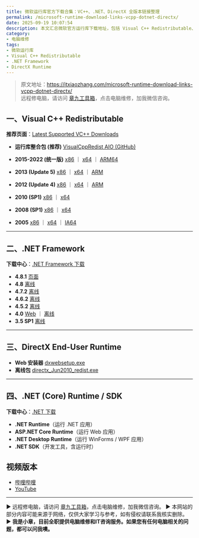 ```yaml
---
title: 微软运行库官方下载合集：VC++、.NET、DirectX 全版本链接整理
permalink: /microsoft-runtime-download-links-vcpp-dotnet-directx/
date: 2025-09-19 10:07:54
description: 本文汇总微软官方运行库下载地址，包括 Visual C++ Redistributable、.NET Framework、DirectX 及 .NET Runtime，提供各版本直达链接，方便开发者与系统管理员快速获取所需组件。
category:
- 电脑维修
tags:
- 微软运行库
- Visual C++ Redistributable
- .NET Framework
- DirectX Runtime
---
```


> 原文地址：<https://itxiaozhang.com/microsoft-runtime-download-links-vcpp-dotnet-directx/>  
> 远程修电脑，请访问 [章九工具箱](https://zhang9.com/)，点击电脑维修，加我微信咨询。    

## 一、Visual C++ Redistributable

**推荐页面**：[Latest Supported VC++ Downloads](https://learn.microsoft.com/en-us/cpp/windows/latest-supported-vc-redist?view=msvc-170)

* **运行库整合包 (推荐)**
  [VisualCppRedist AIO (GitHub)](https://github.com/abbodi1406/vcredist/releases)

* **2015-2022 (统一版)**
  [x86](https://aka.ms/vs/17/release/vc_redist.x86.exe) ｜ [x64](https://aka.ms/vs/17/release/vc_redist.x64.exe) ｜ [ARM64](https://aka.ms/vs/17/release/vc_redist.arm64.exe)

* **2013 (Update 5)**
  [x86](https://download.microsoft.com/download/2/E/6/2E61CFA4-993B-4DD4-91DA-3737CD5CD6E3/vcredist_x86.exe) ｜ [x64](https://download.microsoft.com/download/2/E/6/2E61CFA4-993B-4DD4-91DA-3737CD5CD6E3/vcredist_x64.exe) ｜ [ARM](https://download.microsoft.com/download/2/E/6/2E61CFA4-993B-4DD4-91DA-3737CD5CD6E3/vcredist_arm.exe)

* **2012 (Update 4)**
  [x86](https://download.microsoft.com/download/1/6/B/16B06F60-3B20-4FF2-B699-5E9B7962F9AE/VSU_4/vcredist_x86.exe) ｜ [x64](https://download.microsoft.com/download/1/6/B/16B06F60-3B20-4FF2-B699-5E9B7962F9AE/VSU_4/vcredist_x64.exe) ｜ [ARM](https://download.microsoft.com/download/1/6/B/16B06F60-3B20-4FF2-B699-5E9B7962F9AE/VSU_4/vcredist_arm.exe)

* **2010 (SP1)**
  [x86](https://download.microsoft.com/download/1/6/5/165255E7-1014-4D0A-B094-B6A430A6BFFC/vcredist_x86.exe) ｜ [x64](https://download.microsoft.com/download/1/6/5/165255E7-1014-4D0A-B094-B6A430A6BFFC/vcredist_x64.exe)

* **2008 (SP1)**
  [x86](https://download.microsoft.com/download/5/D/8/5D8C65CB-C849-4025-8E95-C3966CAFD8AE/vcredist_x86.exe) ｜ [x64](https://download.microsoft.com/download/5/D/8/5D8C65CB-C849-4025-8E95-C3966CAFD8AE/vcredist_x64.exe)

* **2005**
  [x86](https://download.microsoft.com/download/8/B/4/8B42259F-5D70-43F4-AC2E-4B208FD8D66A/vcredist_x86.EXE) ｜ [x64](https://download.microsoft.com/download/8/B/4/8B42259F-5D70-43F4-AC2E-4B208FD8D66A/vcredist_x64.EXE) ｜ [IA64](https://download.microsoft.com/download/8/B/4/8B42259F-5D70-43F4-AC2E-4B208FD8D66A/vcredist_IA64.EXE)

---

## 二、.NET Framework

**下载中心**：[.NET Framework 下载](https://dotnet.microsoft.com/download/dotnet-framework)

* **4.8.1** [页面](https://dotnet.microsoft.com/en-us/download/dotnet-framework/net481)
* **4.8** [离线](https://support.microsoft.com/en-us/topic/microsoft-net-framework-4-8-offline-installer-for-windows-9d23f658-3b97-68ab-d013-aa3c3e7495e0)
* **4.7.2** [离线](https://download.microsoft.com/download/6/E/4/6E48E8AB-DC00-419E-9700-19FFC7A0CAFE/NDP472-KB4054530-x86-x64-AllOS-ENU.exe)
* **4.6.2** [离线](https://download.microsoft.com/download/F/9/4/F942F07D-F26F-4F30-B4E3-EBD54FABA377/NDP462-KB3151800-x86-x64-AllOS-ENU.exe)
* **4.5.2** [离线](https://download.microsoft.com/download/E/2/1/E21644B5-2DF2-47C2-91BD-63C560427900/NDP452-KB2901907-x86-x64-AllOS-ENU.exe)
* **4.0** [Web](https://download.microsoft.com/download/1/B/4/1B4DE605-8378-47DA-8F73-778B39C5E51F/dotNetFx40_Full_setup.exe) ｜ [离线](https://download.microsoft.com/download/9/5/A/95A9616B-7A37-4AF6-BC36-D6EA96C8DAAE/dotNetFx40_Full_x86_x64.exe)
* **3.5 SP1** [离线](https://download.microsoft.com/download/2/0/E/20E90413-712F-438C-988E-FDAA79A8AC3D/dotnetfx35.exe)

---

## 三、DirectX End-User Runtime

* **Web 安装器** [dxwebsetup.exe](https://www.microsoft.com/en-us/download/details.aspx?id=35)
* **离线包** [directx_Jun2010_redist.exe](https://download.microsoft.com/download/8/4/A/84A35BF1-DAFE-4AE8-82AF-AD2AE20B6B14/directx_Jun2010_redist.exe)

---

## 四、.NET (Core) Runtime / SDK

**下载中心**：[.NET 下载](https://dotnet.microsoft.com/download)

* **.NET Runtime**（运行 .NET 应用）
* **ASP.NET Core Runtime**（运行 Web 应用）
* **.NET Desktop Runtime**（运行 WinForms / WPF 应用）
* **.NET SDK**（开发工具，含运行时）


## 视频版本

- [哔哩哔哩](https://space.bilibili.com/3546607630944387)
- [YouTube](https://www.youtube.com/@itxiaozhang)

---
▶ 远程修电脑，请访问 [章九工具箱](https://zhang9.com/)，点击电脑维修，加我微信咨询。 
▶ 本网站的部分内容可能来源于网络，仅供大家学习与参考，如有侵权请联系我核实删除。  
▶ **我是小章，目前全职提供电脑维修和IT咨询服务。如果您有任何电脑相关的问题，都可以问我噢。**  

